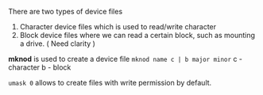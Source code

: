 There are two types of device files
1. Character device files which is used to read/write character
2. Block device files where we can read a certain block, such as mounting a drive. ( Need clarity )

**mknod** is used to create a device file
`mknod name c | b major minor`
c - character
b - block

`umask 0` allows to create files with write permission by default.



